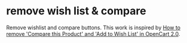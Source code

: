 # remove wish list & compare

Remove wishlist and compare buttons. This work is inspired by [How to remove 'Compare this Product' and 'Add to Wish List' in OpenCart 2.0](https://isenselabs.com/posts/how-to-remove-compare-this-product-and-add-to-wish-list-in-opencart-20).